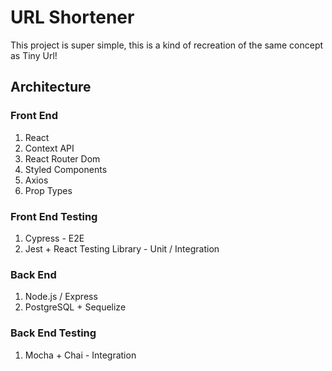 # URL Shortener

This project is super simple, this is a kind of recreation of the same concept as Tiny Url!

## Architecture

### Front End

1. React
2. Context API
3. React Router Dom
4. Styled Components
5. Axios
6. Prop Types

### Front End Testing

1. Cypress - E2E
2. Jest + React Testing Library - Unit / Integration

### Back End

1. Node.js / Express
2. PostgreSQL + Sequelize

### Back End Testing

1. Mocha + Chai - Integration
